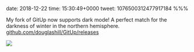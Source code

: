 date: 2018-12-22
time: 15:30:49+0000
tweet: 1076500312477917184
%%%

My fork of GitUp now supports dark mode! A perfect match for the darkness of winter in the northern hemisphere. [github.com/douglashill/GitUp/releases](https://github.com/douglashill/GitUp/releases)

![](DvB_IWEWoAAUBsN.jpg)
